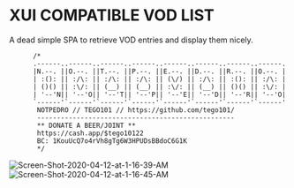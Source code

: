 # XUI COMPATIBLE VOD LIST
A dead simple SPA to retrieve VOD entries and display them nicely.


          /*
          .------..------..------..------..------..------..------..------.
          |N.--. ||O.--. ||T.--. ||P.--. ||E.--. ||D.--. ||R.--. ||O.--. |
          | :(): || :/\: || :/\: || :/\: || (\/) || :/\: || :(): || :/\: |
          | ()() || :\/: || (__) || (__) || :\/: || (__) || ()() || :\/: |
          | '--'N|| '--'O|| '--'T|| '--'P|| '--'E|| '--'D|| '--'R|| '--'O|
          `------'`------'`------'`------'`------'`------'`------'`------'
           NOTPEDRO // TEGO101 // https://github.com/tego101/
           --------------------------------------------------
           ** DONATE A BEER/JOINT **
           https://cash.app/$tego10122
           BC: 1KouUcQ7o4rVh8gTg6W3HPUDsBBdoC6G1K
           */

<img src="https://i.postimg.cc/9QMpVLsz/Screen-Shot-2020-04-12-at-1-16-39-AM.png" alt="Screen-Shot-2020-04-12-at-1-16-39-AM"/>
<img src="https://i.postimg.cc/15MHLkCL/Screen-Shot-2020-04-12-at-1-16-45-AM.png" alt="Screen-Shot-2020-04-12-at-1-16-45-AM"/>
